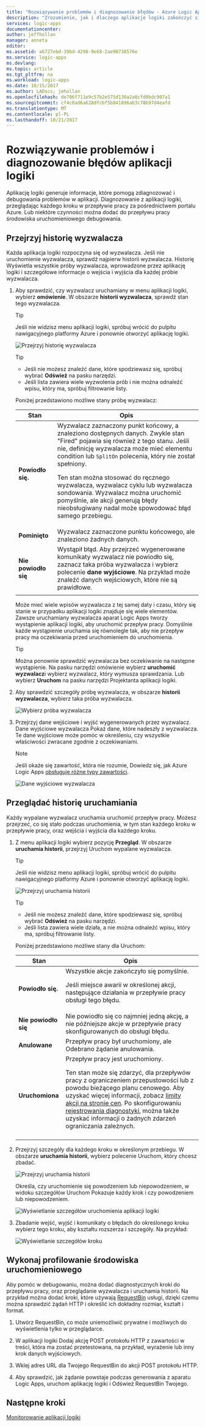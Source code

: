 ```yaml
---
title: "Rozwiązywanie problemów i diagnozowanie błędów - Azure Logic Apps | Dokumentacja firmy Microsoft"
description: "Zrozumienie, jak i dlaczego aplikacje logiki zakończyć się niepowodzeniem"
services: logic-apps
documentationcenter: 
author: jeffhollan
manager: anneta
editor: 
ms.assetid: a6727ebd-39bd-4298-9e68-2ae98738576e
ms.service: logic-apps
ms.devlang: 
ms.topic: article
ms.tgt_pltfrm: na
ms.workload: logic-apps
ms.date: 10/15/2017
ms.author: LADocs; jehollan
ms.openlocfilehash: de706f711e9c57b2e575d130a2a0cfd0bdc907a1
ms.sourcegitcommit: cf4c0ad6a628dfcbf5b841896ab3c78b97d4eafd
ms.translationtype: MT
ms.contentlocale: pl-PL
ms.lasthandoff: 10/21/2017
---
```

# <a name="troubleshoot-and-diagnose-logic-app-failures"></a>Rozwiązywanie problemów i diagnozowanie błędów aplikacji logiki

Aplikację logiki generuje informacje, które pomogą zdiagnozować i debugowania problemów w aplikacji. Diagnozowanie z aplikacji logiki, przeglądając każdego kroku w przepływie pracy za pośrednictwem portalu Azure. Lub niektóre czynności można dodać do przepływu pracy środowiska uruchomieniowego debugowania.

## <a name="review-trigger-history"></a>Przejrzyj historię wyzwalacza

Każda aplikacja logiki rozpoczyna się od wyzwalacza. Jeśli nie uruchomienie wyzwalacza, sprawdź najpierw historii wyzwalacza. Historię Wyświetla wszystkie próby wyzwalacza, wprowadzone przez aplikację logiki i szczegółowe informacje o wejścia i wyjścia dla każdej próbie wyzwalacza.

1. Aby sprawdzić, czy wyzwalacz uruchamiany w menu aplikacji logiki, wybierz **omówienie**. W obszarze **historii wyzwalacza**, sprawdź stan tego wyzwalacza.

   > [!TIP]
   > Jeśli nie widzisz menu aplikacji logiki, spróbuj wrócić do pulpitu nawigacyjnego platformy Azure i ponownie otworzyć aplikację logiki.

   ![Przejrzyj historię wyzwalacza](./media/logic-apps-diagnosing-failures/logic-app-trigger-history-overview.png)

   > [!TIP]
   > * Jeśli nie możesz znaleźć dane, które spodziewasz się, spróbuj wybrać **Odśwież** na pasku narzędzi.
   > * Jeśli lista zawiera wiele wyzwolenia prób i nie można odnaleźć wpisu, który ma, spróbuj filtrowanie listy.

   Poniżej przedstawiono możliwe stany próbę wyzwalacz:

   | Stan | Opis | 
   | ------ | ----------- | 
   | **Powiodło się.** | Wyzwalacz zaznaczony punkt końcowy, a znaleziono dostępnych danych. Zwykle stan "Fired" pojawia się również z tego stanu. Jeśli nie, definicję wyzwalacza może mieć elementu condition lub `SplitOn` polecenia, który nie został spełniony. <p>Ten stan można stosować do ręcznego wyzwalacza, wyzwalacz cyklu lub wyzwalacza sondowania. Wyzwalacz można uruchomić pomyślnie, ale akcji generują błędy nieobsługiwany nadal może spowodować błąd samego przebiegu. | 
   | **Pominięto** | Wyzwalacz zaznaczone punktu końcowego, ale znaleziono żadnych danych. | 
   | **Nie powiodło się** | Wystąpił błąd. Aby przejrzeć wygenerowane komunikaty wyzwalacz nie powiodło się, zaznacz taka próba wyzwalacza i wybierz polecenie **dane wyjściowe**. Na przykład może znaleźć danych wejściowych, które nie są prawidłowe. | 
   ||| 

   Może mieć wiele wpisów wyzwalacza z tej samej daty i czasu, który się stanie w przypadku aplikacji logiki znajduje się wiele elementów. 
   Zawsze uruchamiany wyzwalacza aparat Logic Apps tworzy wystąpienie aplikacji logiki, aby uruchomić przepływ pracy. Domyślnie każde wystąpienie uruchamia się równolegle tak, aby nie przepływ pracy ma oczekiwania przed uruchomieniem do uruchomienia.

   > [!TIP]
   > Można ponownie sprawdzić wyzwalacza bez oczekiwanie na następne wystąpienie. Na pasku narzędzi omówienie wybierz **uruchomić wyzwalacz**i wybierz wyzwalacz, który wymusza sprawdzania. Lub wybierz **Uruchom** na pasku narzędzi Projektanta aplikacji logiki.

3. Aby sprawdzić szczegóły próbę wyzwalacza, w obszarze **historii wyzwalacza**, wybierz taka próba wyzwalacza. 

   ![Wybierz próba wyzwalacza](./media/logic-apps-diagnosing-failures/logic-app-trigger-history.png)

4. Przejrzyj dane wejściowe i wyjść wygenerowanych przez wyzwalacz. Dane wyjściowe wyzwalacza Pokaż dane, które nadeszły z wyzwalacza. Te dane wyjściowe może pomóc w określeniu, czy wszystkie właściwości zwracane zgodnie z oczekiwaniami.

   > [!NOTE]
   > Jeśli okaże się zawartość, która nie rozumie, Dowiedz się, jak Azure Logic Apps [obsługuje różne typy zawartości](../logic-apps/logic-apps-content-type.md).

   ![Dane wyjściowe wyzwalacza](./media/logic-apps-diagnosing-failures/trigger-outputs.png)

## <a name="review-run-history"></a>Przeglądać historię uruchamiania

Każdy wypalane wyzwalacz uruchamia uruchomić przepływ pracy. Możesz przejrzeć, co się stało podczas uruchomienia, w tym stan każdego kroku w przepływie pracy, oraz wejścia i wyjścia dla każdego kroku.

1. Z menu aplikacji logiki wybierz pozycję **Przegląd**. W obszarze **uruchamia historii**, przejrzyj Uruchom wypalane wyzwalacza.

   > [!TIP]
   > Jeśli nie widzisz menu aplikacji logiki, spróbuj wrócić do pulpitu nawigacyjnego platformy Azure i ponownie otworzyć aplikację logiki.

   ![Przejrzyj uruchamia historii](./media/logic-apps-diagnosing-failures/logic-app-runs-history-overview.png)

   > [!TIP]
   > * Jeśli nie możesz znaleźć dane, które spodziewasz się, spróbuj wybrać **Odśwież** na pasku narzędzi.
   > * Jeśli lista zawiera wiele działa, a nie można odnaleźć wpisu, który ma, spróbuj filtrowanie listy.

   Poniżej przedstawiono możliwe stany dla Uruchom:

   | Stan | Opis | 
   | ------ | ----------- | 
   | **Powiodło się.** | Wszystkie akcje zakończyło się pomyślnie. <p>Jeśli miejsce awarii w określonej akcji, następujące działania w przepływie pracy obsługi tego błędu. | 
   | **Nie powiodło się** | Nie powiodło się co najmniej jedną akcję, a nie późniejsze akcje w przepływie pracy skonfigurowanych do obsługi błędu. | 
   | **Anulowane** | Przepływ pracy był uruchomiony, ale Odebrano żądanie anulowania. | 
   | **Uruchomiona** | Przepływ pracy jest uruchomiony. <p>Ten stan może się zdarzyć, dla przepływów pracy z ograniczeniem przepustowości lub z powodu bieżącego planu cenowego. Aby uzyskać więcej informacji, zobacz [limity akcji na stronie cen](https://azure.microsoft.com/pricing/details/logic-apps/). Po skonfigurowaniu [rejestrowania diagnostyki](../logic-apps/logic-apps-monitor-your-logic-apps.md), można także uzyskać informacji o żadnych zdarzeń ograniczania zależnych. | 
   ||| 

2. Przejrzyj szczegóły dla każdego kroku w określonym przebiegu. W obszarze **uruchamia historii**, wybierz polecenie Uruchom, który chcesz zbadać.

   ![Przejrzyj uruchamia historii](./media/logic-apps-diagnosing-failures/logic-app-run-history.png)

   Określa, czy uruchomienie się powodzeniem lub niepowodzeniem, w widoku szczegółów Uruchom Pokazuje każdy krok i czy powodzeniem lub niepowodzeniem.

   ![Wyświetlanie szczegółów uruchomienia aplikacji logiki](./media/logic-apps-diagnosing-failures/logic-app-run-details.png)

3. Zbadanie wejść, wyjść i komunikaty o błędach do określonego kroku wybierz tego kroku, aby kształtu rozszerza i szczegóły. Na przykład:

   ![Wyświetlanie szczegółów kroku](./media/logic-apps-diagnosing-failures/logic-app-run-details-expanded.png)

## <a name="perform-runtime-debugging"></a>Wykonaj profilowanie środowiska uruchomieniowego

Aby pomóc w debugowaniu, można dodać diagnostycznych kroki do przepływu pracy, oraz przeglądanie wyzwalacza i uruchamia historii. Na przykład można dodać kroki, które używają [RequestBin](http://requestb.in) usługi, dzięki czemu można sprawdzić żądań HTTP i określić ich dokładny rozmiar, kształt i format.

1. Utwórz RequestBin, co może uniemożliwić prywatne i możliwych do wyświetlenia tylko w przeglądarce.

2. W aplikacji logiki Dodaj akcję POST protokołu HTTP z zawartości w treści, która ma zostać przetestowana, na przykład, wyrażenie lub inny krok danych wyjściowych.

3. Wklej adres URL dla Twojego RequestBin do akcji POST protokołu HTTP.

4. Aby sprawdzić, jak żądanie powstaje podczas generowania z aparatu Logic Apps, uruchom aplikację logiki i Odśwież RequestBin Twojego.

## <a name="next-steps"></a>Następne kroki

[Monitorowanie aplikacji logiki](../logic-apps/logic-apps-monitor-your-logic-apps.md)